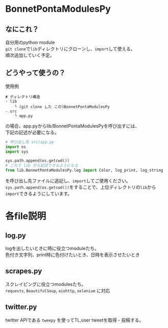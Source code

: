 # BonnetPontaModulesPy
## なにこれ？
自分用のpython module  
`git clone`で`lib`ディレクトリにクローンし、`import`して使える。  
順次追加していく予定。  

## どうやって使うの？
使用例
```
# ディレクトリ構造
- lib
    └ (git clone した この)BonnetPontaModulesPy
- src
    └ app.py
```
の場合、app.pyからlib/BonnetPontaModulesPyを呼び出すには、  
下記の記述が必要になる。  
```py
# 呼び出し先 src/app.py
import os
import sys

sys.path.append(os.getcwd())
# これで lib から記述できるようになる
from lib.BonnetPontaModulesPy.log import Color, log_print, log_string
```
を呼び出し先ファイルに追記し、`import`してご使用ください。  
`sys.path.append(os.getcwd())`をすることで、上位ディレクトリの`lib`から`import`できるようにしています。

# 各file説明
## log.py
logを出したいときに時に役立つmoduleたち。  
色付き文字列、print時に色付けたいとき、日時を表示させたいとき  

## scrapes.py
スクレイピングに役立つmodulesたち。  
`requests`, `BeautifulSoup`, `aiohttp`, `selenium` に対応  

## twitter.py
twitter APIである `tweepy` を使ってTL,user tweetを取得・投稿する。  